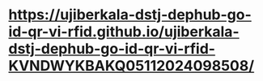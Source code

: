 #  https://ujiberkala-dstj-dephub-go-id-qr-vi-rfid.github.io/ujiberkala-dstj-dephub-go-id-qr-vi-rfid-KVNDWYKBAKQ05112024098508/
